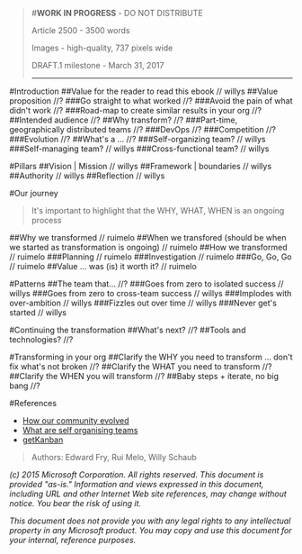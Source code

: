 > #**WORK IN PROGRESS** - DO NOT DISTRIBUTE
> 
> Article 2500 - 3500 words
> 
> Images - high-quality, 737 pixels wide
>
> DRAFT.1 milestone - March 31, 2017
> 
> -----------------------------------------

#Introduction
##Value for the reader to read this ebook
// willys
##Value proposition
//?
###Go straight to what worked
//?
###Avoid the pain of what didn't work
//?
###Road-map to create similar results in your org
//?
##Intended audience
//?
##Why transform?
//?
###Part-time, geographically distributed teams
//?
###DevOps
//?
###Competition
//?
###Evolution
//?
##What's a ...
//?
###Self-organizing team?
// willys
###Self-managing team?
// willys
###Cross-functional team?
// willys

#Pillars
##Vision | Mission
// willys
##Framework | boundaries
// willys
##Authority
// willys
##Reflection
// willys

#Our journey

>It's important to highlight that the WHY, WHAT, WHEN is an ongoing process

##Why we transformed
// ruimelo
##When we transfored (should be when we started as transformation is ongoing)
// ruimelo
##How we transformed
// ruimelo
###Planning
// ruimelo
###Investigation
// ruimelo
###Go, Go, Go
// ruimelo
##Value ... was (is) it worth it?
// ruimelo

#Patterns
##The team that...
//?
###Goes from zero to isolated success
// willys
###Goes from zero to cross-team success
// willys
###Implodes with over-ambition
// willys
###Fizzles out over time
// willys
###Never get's started
// willys

#Continuing the transformation
##What's next?
//?
##Tools and technologies?
//?

#Transforming in your org
##Clarify the WHY you need to transform ... don't fix what's not broken
//?
##Clarify the WHAT you need to transform
//?
##Clarify the WHEN you will transform
//?
##Baby steps + iterate, no big bang 
//?

#References
- [How our community evolved](https://blogs.msdn.microsoft.com/visualstudioalmrangers/2016/09/16/how-has-the-ranger-community-evolved-over-the-past-10-years-and-whats-the-future-plan/)
- [What are self organising teams](http://www.infoq.com/articles/what-are-self-organising-teams)
- [getKanban](https://getKanban.com)

> Authors: Edward Fry, Rui Melo, Willy Schaub
 
*(c) 2015 Microsoft Corporation. All rights reserved. This document is
provided "as-is." Information and views expressed in this document,
including URL and other Internet Web site references, may change without
notice. You bear the risk of using it.*

*This document does not provide you with any legal rights to any
intellectual property in any Microsoft product. You may copy and use
this document for your internal, reference purposes.*